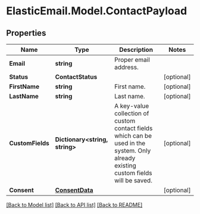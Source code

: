 # ElasticEmail.Model.ContactPayload

## Properties

Name | Type | Description | Notes
------------ | ------------- | ------------- | -------------
**Email** | **string** | Proper email address. | 
**Status** | **ContactStatus** |  | [optional] 
**FirstName** | **string** | First name. | [optional] 
**LastName** | **string** | Last name. | [optional] 
**CustomFields** | **Dictionary&lt;string, string&gt;** | A key-value collection of custom contact fields which can be used in the system. Only already existing custom fields will be saved. | [optional] 
**Consent** | [**ConsentData**](ConsentData.md) |  | [optional] 

[[Back to Model list]](../README.md#documentation-for-models) [[Back to API list]](../README.md#documentation-for-api-endpoints) [[Back to README]](../README.md)

